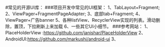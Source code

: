 #常见的开源UI库：
###项目开发中常见的UI框架：
  1、TabLayout+Fragment;
  2、ViewPager+FragmentPageAdapter;
  3、底部tab+Fragment;
  4、ViewPager+广告banner
  5、各种listView、RecyclerView实现的列表。滑动删除，置顶，下拉刷新上来加载
  6、一些其它UI小细节。
###参考网站：
  1、PlaceHolderView :https://github.com/janishar/PlaceHolderView
  2、AndroidUI:https://github.com/markushi/android-ui
  3、
